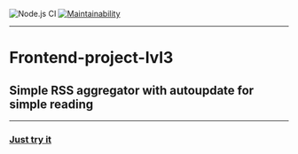 ![Node.js CI](https://github.com/sdwayy/frontend-project-lvl3/workflows/Node.js%20CI/badge.svg?branch=master) [![Maintainability](https://api.codeclimate.com/v1/badges/0c233e7d1828a30a96ba/maintainability)](https://codeclimate.com/github/sdwayy/frontend-project-lvl3/maintainability)
***
# Frontend-project-lvl3
## Simple RSS aggregator with autoupdate for simple reading 
***
### [Just try it](https://rss-reader-9904119cw.vercel.app/)
